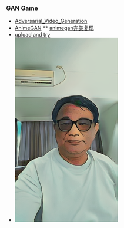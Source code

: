 ### GAN Game
* [Adversarial_Video_Generation](https://github.com/dyelax/Adversarial_Video_Generation)
* [AnimeGAN](https://github.com/TachibanaYoshino/AnimeGAN) ** [animegan完美复现](https://www.zhihu.com/search?type=content&q=Anime%20Face%20Generation)
* [upload and try](https://animegan.js.org/)
* ![jumbo-p3](https://github.com/jumbokh/Computer-Vision/blob/main/images/AnimeP3.png)
